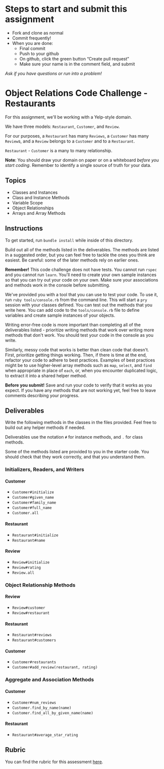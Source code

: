 # Steps to start and submit this assignment

- Fork and clone as normal
- Commit frequently!
- When you are done:
    - Final commit
    - Push to your github
    - On github, click the green button “Create pull request”
    - Make sure your name is in the comment field, and submit

*Ask if you have questions or run into a problem!*

# Object Relations Code Challenge - Restaurants

For this assignment, we'll be working with a Yelp-style domain.

We have three models: `Restaurant`, `Customer`, and `Review`.

For our purposes, a `Restaurant` has many `Reviews`, a `Customer` has many `Review`s, and a `Review` belongs to a `Customer` and to a `Restaurant`.

`Restaurant` - `Customer` is a many to many relationship.

**Note**: You should draw your domain on paper or on a whiteboard _before you start coding_. Remember to identify a single source of truth for your data.

## Topics

- Classes and Instances
- Class and Instance Methods
- Variable Scope
- Object Relationships
- Arrays and Array Methods

## Instructions

To get started, run `bundle install` while inside of this directory.

Build out all of the methods listed in the deliverables. The methods are listed in a suggested order, but you can feel free to tackle the ones you think are easiest. Be careful: some of the later methods rely on earlier ones.

**Remember!** This code challenge does not have tests. You cannot run `rspec` and you cannot run `learn`. You'll need to create your own sample instances so that you can try out your code on your own. Make sure your associations and methods work in the console before submitting.

We've provided you with a tool that you can use to test your code. To use it, run `ruby tools/console.rb` from the command line. This will start a `pry` session with your classes defined. You can test out the methods that you write here. You can add code to the `tools/console.rb` file to define variables and create sample instances of your objects.

Writing error-free code is more important than completing all of the deliverables listed - prioritize writing methods that work over writing more methods that don't work. You should test your code in the console as you write.

Similarly, messy code that works is better than clean code that doesn't. First, prioritize getting things working. Then, if there is time at the end, refactor your code to adhere to best practices. Examples of best practices might be to use higher-level array methods such as `map`, `select`, and `find` when appropriate in place of `each`, or, when you encounter duplicated logic, to extract it into a shared helper method.

**Before you submit!** Save and run your code to verify that it works as you expect. If you have any methods that are not working yet, feel free to leave comments describing your progress.

## Deliverables

Write the following methods in the classes in the files provided. Feel free to build out any helper methods if needed.

Deliverables use the notation `#` for instance methods, and `.` for class methods.

Some of the methods listed are provided to you in the starter code. You should check that they work correctly, and that you understand them.

### Initializers, Readers, and Writers

#### Customer

- `Customer#initialize`
  <!-- - Customer should be initialized with a given name and family name, both strings (i.e., first and last name, like George Washington)" -->
- `Customer#given_name`
  <!-- - returns the customer's given name
  - should be able to change after the customer is created -->
- `Customer#family_name`
  <!-- - returns the customer's family name
  - should be able to change after the customer is created -->
- `Customer#full_name`
  <!-- - returns the full name of the customer, with the given name and the family name concatenated, Western style. -->
- `Customer.all`
  <!-- - returns **all** of the customer instances -->

#### Restaurant

- `Restaurant#initialize`
  <!-- - Restaurants should be initialized with a name, as a string -->
- `Restaurant#name`
  <!-- - returns the restaurant's name -->
  <!-- - should not be able to change after the restaurant is created -->

#### Review

- `Review#initialize`
  <!-- - Reviews should be initialized with a customer, restaurant, and a rating (a number) -->
- `Review#rating`
  <!-- - returns the rating for a restaurant. -->
- `Review.all`
  <!-- - returns all of the reviews -->

### Object Relationship Methods

#### Review

- `Review#customer`
  <!-- - returns the customer object for that review -->
  <!-- - Once a review is created, should not be able to change the customer -->
- `Review#restaurant`
  <!-- - returns the restaurant object for that given review -->
  <!-- - Once a review is created, should not be able to change the restaurant -->

#### Restaurant

- `Restaurant#reviews`
  <!-- - returns an array of all reviews for that restaurant -->
- `Restaurant#customers`
  <!-- - Returns a **unique** list of all customers who have reviewed a particular restaurant. -->

#### Customer

- `Customer#restaurants`
  <!-- - Returns a **unique** array of all restaurants a customer has reviewed -->
- `Customer#add_review(restaurant, rating)`
  <!-- - given a **restaurant object** and a star rating (as an integer), creates a new review and associates it with that customer and restaurant. -->

### Aggregate and Association Methods

#### Customer

- `Customer#num_reviews`
  <!-- - Returns the total number of reviews that a customer has authored -->
- `Customer.find_by_name(name)`
  <!-- - given a string of a **full name**, returns the **first customer** whose full name matches -->
- `Customer.find_all_by_given_name(name)`
  <!-- - given a string of a given name, returns an **array** containing all customers with that given name -->

#### Restaurant

- `Restaurant#average_star_rating`
  <!-- - returns the average star rating for a restaurant based on its reviews
  - Reminder: you can calculate the average by adding up all the ratings and dividing by the number of ratings -->

## Rubric

You can find the rubric for this assessment [here](https://github.com/learn-co-curriculum/se-rubrics/blob/master/module-1.md).

